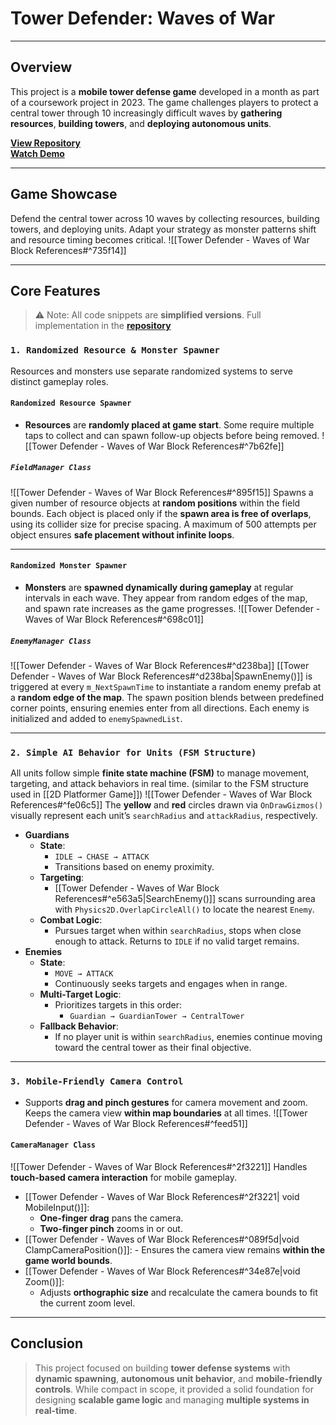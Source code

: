 # **Tower Defender: Waves of War**
---
## **Overview**
This project is a **mobile tower defense game** developed in a month as part of a coursework project in 2023. The game challenges players to protect a central tower through 10 increasingly difficult waves by **gathering resources**, **building towers**, and **deploying autonomous units**.


[**View Repository**](https://github.com/Woo95/Unity_Mobile_Game_Woo)<br/>[**Watch Demo**](https://youtu.be/sOtYVJ6maYU)

---
## **Game Showcase**
Defend the central tower across 10 waves by collecting resources, building towers, and deploying units. Adapt your strategy as monster patterns shift and resource timing becomes critical.
![[Tower Defender - Waves of War Block References#^735f14]]

---
## **Core Features**
> ⚠️ Note: All code snippets are **simplified versions**. Full implementation in the [**repository**](https://github.com/Woo95/Unity_Mobile_Game_Woo)
### `1. Randomized Resource & Monster Spawner`
Resources and monsters use separate randomized systems to serve distinct gameplay roles.
#### `Randomized Resource Spawner`
- **Resources** are **randomly placed at game start**. Some require multiple taps to collect and can spawn follow-up objects before being removed.
![[Tower Defender - Waves of War Block References#^7b62fe]]
##### `FieldManager Class`
![[Tower Defender - Waves of War Block References#^895f15]]
Spawns a given number of resource objects at **random positions** within the field bounds. Each object is placed only if the **spawn area is free of overlaps**, using its collider size for precise spacing. A maximum of 500 attempts per object ensures **safe placement without infinite loops**.

---
#### `Randomized Monster Spawner`
- **Monsters** are **spawned dynamically during gameplay** at regular intervals in each wave. They appear from random edges of the map, and spawn rate increases as the game progresses.
![[Tower Defender - Waves of War Block References#^698c01]]
##### `EnemyManager Class`
![[Tower Defender - Waves of War Block References#^d238ba]]
[[Tower Defender - Waves of War Block References#^d238ba|SpawnEnemy()]] is triggered at every `m_NextSpawnTime` to instantiate a random enemy prefab at a **random edge of the map**. The spawn position blends between predefined corner points, ensuring enemies enter from all directions. Each enemy is initialized and added to `enemySpawnedList`.

---
### `2. Simple AI Behavior for Units (FSM Structure)`
All units follow simple **finite state machine (FSM)** to manage movement, targeting, and attack behaviors in real time. (similar to the FSM structure used in [[2D Platformer Game]])
![[Tower Defender - Waves of War Block References#^fe06c5]]
The **yellow** and **red** circles drawn via `OnDrawGizmos()` visually represent each unit’s `searchRadius` and `attackRadius`, respectively.
- **Guardians**
    - **State**:
        - `IDLE → CHASE → ATTACK`
        - Transitions based on enemy proximity.
    - **Targeting**:
        - [[Tower Defender - Waves of War Block References#^e563a5|SearchEnemy()]] scans surrounding area with `Physics2D.OverlapCircleAll()` to locate the nearest `Enemy`.
    - **Combat Logic**:
        - Pursues target when within `searchRadius`, stops when close enough to attack. Returns to `IDLE` if no valid target remains.
- **Enemies**
    - **State**:
        - `MOVE → ATTACK`
        - Continuously seeks targets and engages when in range.
    - **Multi-Target Logic**:
        - Prioritizes targets in this order: 
	        - `Guardian → GuardianTower → CentralTower`
    - **Fallback Behavior**:
        - If no player unit is within `searchRadius`, enemies continue moving toward the central tower as their final objective.
---
### `3. Mobile-Friendly Camera Control`
- Supports **drag and pinch gestures** for camera movement and zoom. Keeps the camera view **within map boundaries** at all times.
![[Tower Defender - Waves of War Block References#^feed51]]
#### `CameraManager Class`

![[Tower Defender - Waves of War Block References#^2f3221]]
Handles **touch-based camera interaction** for mobile gameplay.
- [[Tower Defender - Waves of War Block References#^2f3221| void MobileInput()]]:
    - **One-finger drag** pans the camera.
    - **Two-finger pinch** zooms in or out.
- [[Tower Defender - Waves of War Block References#^089f5d|void ClampCameraPosition()]]:
	  - Ensures the camera view remains **within the game world bounds**.
- [[Tower Defender - Waves of War Block References#^34e87e|void Zoom()]]:
	- Adjusts **orthographic size** and recalculate the camera bounds to fit the current zoom level.

---
## **Conclusion**
> This project focused on building **tower defense systems** with **dynamic spawning**, **autonomous unit behavior**, and **mobile-friendly controls**. While compact in scope, it provided a solid foundation for designing **scalable game logic** and managing **multiple systems in real-time**.